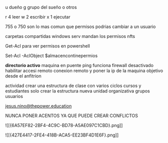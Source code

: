 u    dueño
g   grupo del sueño
o    otros

r 4     leer
w 2    escribir
x 1      ejecutar

 755 o 750 son lo mas comun
que permisos podrias cambiar a un usuario

carpetas compartidas windows serv
mandan los permisos nfts

Get-Acl
para ver permisos en powershell


Set-Acl -AclObject $almacencontinepermios


**directorio activo**
maquina en puente
ping funciona
firewall desactivado
habilitar accesi remoto
conexion remoto y poner la ip de la maquina objetivo  desde el anfitrion



actividad
crear una estructura de clase con varios ciclos cursos y estudiantes solo crear la estructura
nueva unidad organizativa
grupos 
usuarios

jesus.nino@thepower.education

NUNCA PONER ACENTOS YA QUE PUEDE CREAR CONFLICTOS

![[{6A57EF82-2BF4-4C9C-BD78-A5AE097C1CBD}.png]]

![[{427E4417-2FE4-418B-ACA5-EE23BF4D1E6F}.png]]